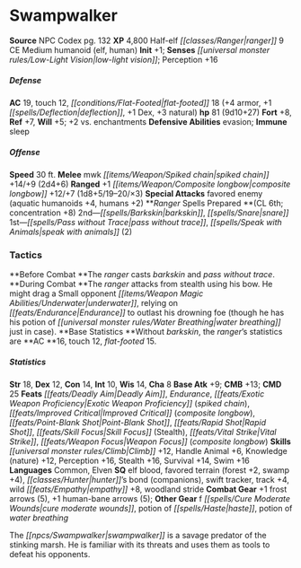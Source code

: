 ﻿---
cssclass: [monsters]
title1: Swampwalker
title2: Swampwalker
CR: 8
sources:
- name: NPC Codex
  page: 132
  link: http://paizo.com/products/btpy8v3a?Pathfinder-Roleplaying-Game-NPC-Codex
XP: 4800
race: Half-elf
classes:
- ranger 9
alignment: CE
size: Medium
type: humanoid
subtypes:
- elf
- human
initiative:
  bonus: 1
senses:
  low-light vision: true
AC:
  AC: 19
  touch: 12
  flat_footed: 18
  components:
    armor: 4
    deflection: 1
    dex: 1
    natural: 3
HP:
  HP: 81
  long: 9d10+27
saves:
  fort: 8
  ref: 7
  will: 5
  other: +2 vs. enchantments
defensive_abilities:
- evasion
immunities:
- sleep
speeds:
  base: 30
attacks:
  melee:
  - - text: mwk spiked chain +14/+9 (2d4+6)
      entries:
      - - damage: 2d4+6
      attack: mwk spiked chain
      bonus:
      - 14
      - 9
  ranged:
  - - text: +1 composite longbow +12/+7 (1d8+5/19-20/×3)
      entries:
      - - damage: 1d8+5
          crit_range: 19-20
          crit_multiplier: 3
      attack: +1 composite longbow
      bonus:
      - 12
      - 7
  special:
  - favored enemy (aquatic humanoids +4, humans +2)
spells:
  entries:
  - name: barkskin
    source: Ranger
    level: 2
  - name: snare
    source: Ranger
    level: 2
  - name: pass without trace
    source: Ranger
    level: 1
  - name: speak with animals
    source: Ranger
    level: 1
    count: 2
  sources:
  - name: Ranger
    type: prepared
    CL: 6
    concentration: 8
tactics:
  Before Combat: The ranger casts barkskin and pass without trace.
  During Combat: The ranger attacks from stealth using his bow. He might drag a Small
    opponent underwater, relying on Endurance to outlast his drowning foe (though
    he has his potion of water breathing just in case).
  Base Statistics: Without barkskin, the ranger's statistics are AC 16, touch 12,
    flat-footed 15.
ability_scores:
  STR: 18
  DEX: 12
  CON: 14
  INT: 10
  WIS: 14
  CHA: 8
BAB: 9
CMB: 13
CMD: 25
feats:
- name: Deadly Aim
- name: Endurance
- name: Exotic Weapon Proficiency (spiked chain)
- name: Improved Critical (composite longbow)
- name: Point-Blank Shot
- name: Rapid Shot
- name: Skill Focus (Stealth)
- name: Vital Strike
- name: Weapon Focus (composite longbow)
skills:
  Climb: 12
  Handle Animal: 6
  Knowledge (nature): 12
  Perception: 16
  Stealth: 16
  Survival: 14
  Swim: 16
languages:
- Common
- Elven
special_qualities:
- elf blood
- favored terrain (forest +2, swamp +4)
- hunter's bond (companions)
- swift tracker
- track +4
- wild empathy +8
- woodland stride
gear:
  combat:
  - +1 frost arrows (5)
  - +1 human-bane arrows (5)
  other:
  - f cure moderate wounds
  - potion of haste
  - potion of water breathing
desc_long: The swampwalker is a savage predator of the stinking marsh. He is familiar
  with its threats and uses them as tools to defeat his opponents.

---

# Swampwalker

**Source** NPC Codex pg. 132
**XP** 4,800
Half-elf _[[classes/Ranger|ranger]]_ 9
CE Medium humanoid (elf, human)
**Init** +1; **Senses** _[[universal monster rules/Low-Light Vision|low-light vision]]_; Perception +16

##### Defense

**AC** 19, touch 12, _[[conditions/Flat-Footed|flat-footed]]_ 18 (+4 armor, +1 _[[spells/Deflection|deflection]]_, +1 Dex, +3 natural)
**hp** 81 (9d10+27)
**Fort** +8, **Ref** +7, **Will** +5; +2 vs. enchantments
**Defensive Abilities** evasion; **Immune** sleep

##### Offense
**Speed** 30 ft.
**Melee** mwk _[[items/Weapon/Spiked chain|spiked chain]]_ +14/+9 (2d4+6)
**Ranged** +1 _[[items/Weapon/Composite longbow|composite longbow]]_ +12/+7 (1d8+5/19–20/×3)
**Special Attacks** favored enemy (aquatic humanoids +4, humans +2)
**_Ranger_ Spells Prepared **(CL 6th; concentration +8)
2nd—_[[spells/Barkskin|barkskin]]_, _[[spells/Snare|snare]]_
1st—_[[spells/Pass without Trace|pass without trace]]_, _[[spells/Speak with Animals|speak with animals]]_ (2)

### Tactics

**Before Combat **The _ranger_ casts _barkskin_ and _pass without trace_.
**During Combat **The _ranger_ attacks from stealth using his bow. He might drag a Small opponent _[[items/Weapon Magic Abilities/Underwater|underwater]]_, relying on _[[feats/Endurance|Endurance]]_ to outlast his drowning foe (though he has his potion of _[[universal monster rules/Water Breathing|water breathing]]_ just in case).
**Base Statistics **Without _barkskin_, the _ranger_’s statistics are **AC **16, touch 12, _flat-footed_ 15.

##### Statistics
**Str** 18, **Dex** 12, **Con** 14, **Int** 10, **Wis** 14, **Cha** 8
**Base Atk** +9; **CMB** +13; **CMD** 25
**Feats** _[[feats/Deadly Aim|Deadly Aim]]_, _Endurance_, _[[feats/Exotic Weapon Proficiency|Exotic Weapon Proficiency]]_ (_spiked chain_), _[[feats/Improved Critical|Improved Critical]]_ (_composite longbow_), _[[feats/Point-Blank Shot|Point-Blank Shot]]_, _[[feats/Rapid Shot|Rapid Shot]]_, _[[feats/Skill Focus|Skill Focus]]_ (Stealth), _[[feats/Vital Strike|Vital Strike]]_, _[[feats/Weapon Focus|Weapon Focus]]_ (_composite longbow_)
**Skills** _[[universal monster rules/Climb|Climb]]_ +12, Handle Animal +6, Knowledge (nature) +12, Perception +16, Stealth +16, Survival +14, Swim +16
**Languages** Common, Elven
**SQ** elf blood, favored terrain (forest +2, swamp +4), _[[classes/Hunter|hunter]]_’s bond (companions), swift tracker, track +4, wild _[[feats/Empathy|empathy]]_ +8, woodland stride
**Combat Gear** +1 frost arrows (5), +1 human-bane arrows (5); **Other Gear** f _[[spells/Cure Moderate Wounds|cure moderate wounds]]_, potion of _[[spells/Haste|haste]]_, potion of _water breathing_

The _[[npcs/Swampwalker|swampwalker]]_ is a savage predator of the stinking marsh. He is familiar with its threats and uses them as tools to defeat his opponents.